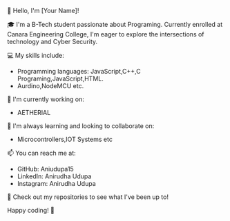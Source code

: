 👋 Hello, I'm [Your Name]!

🎓 I'm a B-Tech student passionate about Programing. Currently enrolled at Canara Engineering College, I'm eager to explore the intersections of technology and Cyber Security.

💻 My skills include:
- Programming languages: JavaScript,C++,C Programing,JavaScript,HTML.
- Aurdino,NodeMCU etc.

🚀 I'm currently working on:
- AETHERIAL

🌱 I'm always learning and looking to collaborate on:
- Microcontrollers,IOT Systems etc

📫 You can reach me at:
- GitHub: Aniudupa15
- LinkedIn: Anirudha Udupa
- Instagram: Anirudha Udupa

🔗 Check out my repositories to see what I've been up to!

Happy coding! 🚀
